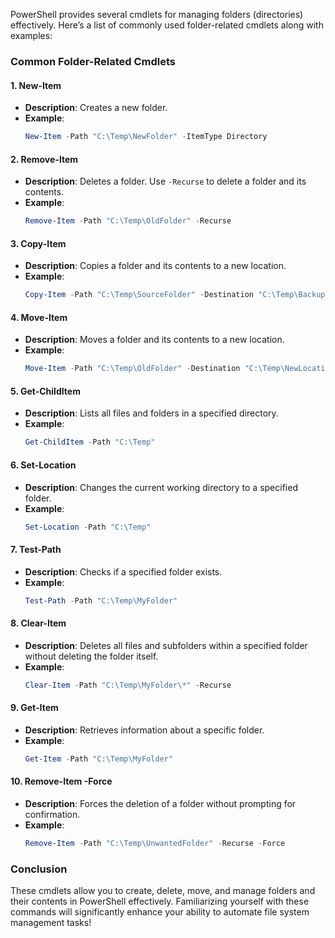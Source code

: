 PowerShell provides several cmdlets for managing folders (directories) effectively. Here’s a list of commonly used folder-related cmdlets along with examples:

### Common Folder-Related Cmdlets

#### 1. **New-Item**
   - **Description**: Creates a new folder.
   - **Example**:
     ```powershell
     New-Item -Path "C:\Temp\NewFolder" -ItemType Directory
     ```

#### 2. **Remove-Item**
   - **Description**: Deletes a folder. Use `-Recurse` to delete a folder and its contents.
   - **Example**:
     ```powershell
     Remove-Item -Path "C:\Temp\OldFolder" -Recurse
     ```

#### 3. **Copy-Item**
   - **Description**: Copies a folder and its contents to a new location.
   - **Example**:
     ```powershell
     Copy-Item -Path "C:\Temp\SourceFolder" -Destination "C:\Temp\BackupFolder" -Recurse
     ```

#### 4. **Move-Item**
   - **Description**: Moves a folder and its contents to a new location.
   - **Example**:
     ```powershell
     Move-Item -Path "C:\Temp\OldFolder" -Destination "C:\Temp\NewLocation"
     ```

#### 5. **Get-ChildItem**
   - **Description**: Lists all files and folders in a specified directory.
   - **Example**:
     ```powershell
     Get-ChildItem -Path "C:\Temp"
     ```

#### 6. **Set-Location**
   - **Description**: Changes the current working directory to a specified folder.
   - **Example**:
     ```powershell
     Set-Location -Path "C:\Temp"
     ```

#### 7. **Test-Path**
   - **Description**: Checks if a specified folder exists.
   - **Example**:
     ```powershell
     Test-Path -Path "C:\Temp\MyFolder"
     ```

#### 8. **Clear-Item**
   - **Description**: Deletes all files and subfolders within a specified folder without deleting the folder itself.
   - **Example**:
     ```powershell
     Clear-Item -Path "C:\Temp\MyFolder\*" -Recurse
     ```

#### 9. **Get-Item**
   - **Description**: Retrieves information about a specific folder.
   - **Example**:
     ```powershell
     Get-Item -Path "C:\Temp\MyFolder"
     ```

#### 10. **Remove-Item -Force**
   - **Description**: Forces the deletion of a folder without prompting for confirmation.
   - **Example**:
     ```powershell
     Remove-Item -Path "C:\Temp\UnwantedFolder" -Recurse -Force
     ```

### Conclusion

These cmdlets allow you to create, delete, move, and manage folders and their contents in PowerShell effectively. Familiarizing yourself with these commands will significantly enhance your ability to automate file system management tasks!
